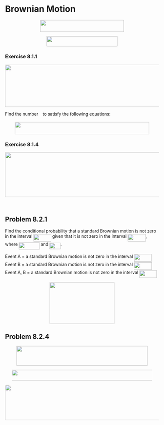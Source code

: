 
# Brownian Motion

<p align="center"><img src="/Power-System/tex/61ac2c1e5cb0753c0db8163e238c5b59.svg?invert_in_darkmode&sanitize=true" align=middle width=273.91605615pt height=39.452455349999994pt/></p>

<p align="center"><img src="/Power-System/tex/b0b92a648a7a06e30cd77ceb3e3ca365.svg?invert_in_darkmode&sanitize=true" align=middle width=231.86925795pt height=32.990165999999995pt/></p>

### Exercise 8.1.1

<p align="center"><img src="/Power-System/tex/871be7108ec70209b72064093babaf3c.svg?invert_in_darkmode&sanitize=true" align=middle width=569.34143145pt height=138.52511805pt/></p>

Find the number <img src="/Power-System/tex/3e18a4a28fdee1744e5e3f79d13b9ff6.svg?invert_in_darkmode&sanitize=true" align=middle width=7.11380504999999pt height=14.15524440000002pt/> to satisfy the following equations:

<p align="center"><img src="/Power-System/tex/59b38bfaf0c3fc2df0d52e1618de2255.svg?invert_in_darkmode&sanitize=true" align=middle width=440.6794293pt height=39.452455349999994pt/></p>

### Exercise 8.1.4

<p align="center"><img src="/Power-System/tex/1db5315116b0c3ef060c1cf6d62a3a66.svg?invert_in_darkmode&sanitize=true" align=middle width=524.7240273pt height=145.84142429999997pt/></p>

<p align="center"><img src="/Power-System/tex/aa6a51a68a6b752221b474ef290369a8.svg?invert_in_darkmode&sanitize=true" align=middle width=456.82833569999997pt height=16.438356pt/></p>

## Problem 8.2.1

Find the conditional probability that a standard Brownian motion is not zero in the interval <img src="/Power-System/tex/24602e72475b9a1e29d47dd73000b169.svg?invert_in_darkmode&sanitize=true" align=middle width=57.283007099999985pt height=24.65753399999998pt/> given that it is not zero in the interval <img src="/Power-System/tex/3fb578f82f5da7f1ed3142db42e7fe90.svg?invert_in_darkmode&sanitize=true" align=middle width=58.91736344999998pt height=24.65753399999998pt/>, where <img src="/Power-System/tex/aa217924054385f78bd5c297078f04b4.svg?invert_in_darkmode&sanitize=true" align=middle width=67.79842079999999pt height=22.831056599999986pt/> and <img src="/Power-System/tex/933a8b1cbe067d3fe7b70236e04609eb.svg?invert_in_darkmode&sanitize=true" align=middle width=36.07293689999999pt height=21.18721440000001pt/>.

Event A = a standard Brownian motion is not zero in the interval <img src="/Power-System/tex/24602e72475b9a1e29d47dd73000b169.svg?invert_in_darkmode&sanitize=true" align=middle width=57.283007099999985pt height=24.65753399999998pt/>
Event B = a standard Brownian motion is not zero in the interval <img src="/Power-System/tex/3fb578f82f5da7f1ed3142db42e7fe90.svg?invert_in_darkmode&sanitize=true" align=middle width=58.91736344999998pt height=24.65753399999998pt/>
Event A, B = a standard Brownian motion is not zero in the interval <img src="/Power-System/tex/24602e72475b9a1e29d47dd73000b169.svg?invert_in_darkmode&sanitize=true" align=middle width=57.283007099999985pt height=24.65753399999998pt/>

<p align="center"><img src="/Power-System/tex/0763f902405afe7e33bccaef9027fd43.svg?invert_in_darkmode&sanitize=true" align=middle width=212.95051635000002pt height=136.19046705pt/></p>

## Problem 8.2.4

<p align="center"><img src="/Power-System/tex/ad6404e34e37a26878d6493c01e15ade.svg?invert_in_darkmode&sanitize=true" align=middle width=430.72336559999997pt height=64.27441515pt/></p>

<p align="center"><img src="/Power-System/tex/aa33957dc573ae8668adde82b09e53f5.svg?invert_in_darkmode&sanitize=true" align=middle width=459.45734175pt height=34.797940649999994pt/></p>

<p align="center"><img src="/Power-System/tex/67c61ac2483d1def7a3eafe6e686a4eb.svg?invert_in_darkmode&sanitize=true" align=middle width=600.30759855pt height=115.06849364999998pt/></p>
